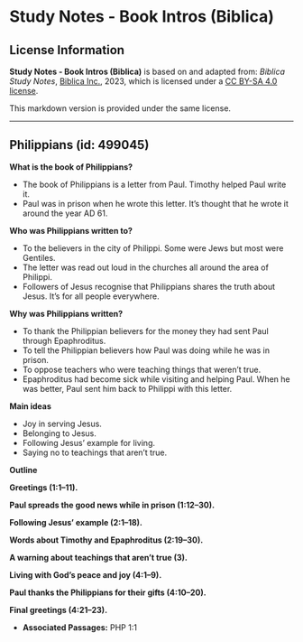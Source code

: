 # Study Notes - Book Intros (Biblica)

## License Information

**Study Notes - Book Intros (Biblica)** is based on and adapted from: _Biblica Study Notes_, [Biblica Inc.](https://www.biblica.com/), 2023, which is licensed under a [CC BY-SA 4.0 license](https://creativecommons.org/licenses/by-sa/4.0/legalcode.en).

This markdown version is provided under the same license.



--------------------------------

## Philippians (id: 499045)

**What is the book of Philippians?**

* The book of Philippians is a letter from Paul. Timothy helped Paul write it.
* Paul was in prison when he wrote this letter. It’s thought that he wrote it around the year AD 61\.

**Who was Philippians written to?**

* To the believers in the city of Philippi. Some were Jews but most were Gentiles.
* The letter was read out loud in the churches all around the area of Philippi.
* Followers of Jesus recognise that Philippians shares the truth about Jesus. It’s for all people everywhere.

**Why was Philippians written?**

* To thank the Philippian believers for the money they had sent Paul through Epaphroditus.
* To tell the Philippian believers how Paul was doing while he was in prison.
* To oppose teachers who were teaching things that weren’t true.
* Epaphroditus had become sick while visiting and helping Paul. When he was better, Paul sent him back to Philippi with this letter.

**Main ideas**

* Joy in serving Jesus.
* Belonging to Jesus.
* Following Jesus’ example for living.
* Saying no to teachings that aren’t true.

**Outline**

**Greetings (1:1–11\).**

**Paul spreads the good news while in prison (1:12–30\).**

**Following Jesus’ example (2:1–18\).**

**Words about Timothy and Epaphroditus (2:19–30\).**

**A warning about teachings that aren’t true (3\).**

**Living with God’s peace and joy (4:1–9\).**

**Paul thanks the Philippians for their gifts (4:10–20\).**

**Final greetings (4:21–23\).**

* **Associated Passages:** PHP 1:1


